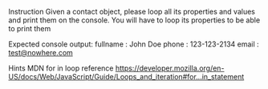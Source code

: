 
Instruction
Given a contact object, please loop all its properties and values and print them on the console.
You will have to loop its properties to be able to print them

Expected console output:
fullname : John Doe
phone : 123-123-2134
email : test@nowhere.com

Hints
MDN for in loop reference
https://developer.mozilla.org/en-US/docs/Web/JavaScript/Guide/Loops_and_iteration#for...in_statement